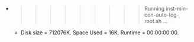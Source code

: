 * >>>>>>>>> Running inst-min-con-auto-log-root.sh ...
  * Disk size = 712076K. Space Used = 16K. Runtime = 00:00:00:00.

